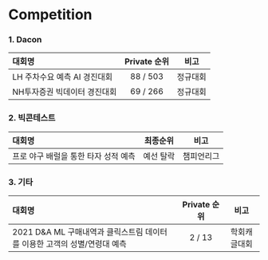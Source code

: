 # Competition

### 1. Dacon
|대회명|Private 순위|비고|
|:---|:---:|:---:|
|LH 주차수요 예측 AI 경진대회|88 / 503|정규대회|
|NH투자증권 빅데이터 경진대회|69 / 266|정규대회|




### 2. 빅콘테스트
|대회명|최종순위|비고|
|:---|:---:|:---:|
|프로 야구 배럴을 통한 타자 성적 예측|예선 탈락|챔피언리그|




### 3. 기타
|대회명|Private 순위|비고|
|:---|:---:|:---:|
|2021 D&A ML 구매내역과 클릭스트림 데이터를 이용한 고객의 성별/연령대 예측|2 / 13|학회캐글대회|
